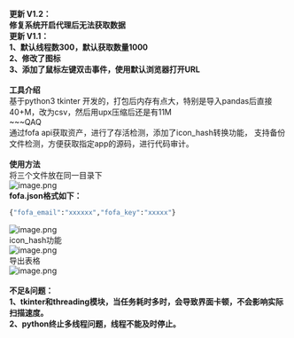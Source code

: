 **更新 V1.2：**<br/>
**修复系统开启代理后无法获取数据**<br/>
**更新 V1.1：**<br />**1、默认线程数300，默认获取数量1000**<br />**2、修改了图标**<br />**3、添加了鼠标左键双击事件，使用默认浏览器打开URL**<br />
<br />**工具介绍**<br />基于python3 tkinter 开发的，打包后内存有点大，特别是导入pandas后直接40+M，改为csv，然后用upx压缩后还是有11M<br />~~~QAQ<br />通过fofa api获取资产，进行了存活检测，添加了icon_hash转换功能， 支持备份文件检测，方便获取指定app的源码，进行代码审计。<br />
<br />**使用方法**<br />将三个文件放在同一目录下<br />![image.png](https://cdn.nlark.com/yuque/0/2021/png/603531/1624523681215-77453b01-9b0c-4aff-aa00-71da97d7f060.png#clientId=uf227b51d-5d00-4&from=paste&height=99&id=ub890d6f3&margin=%5Bobject%20Object%5D&name=image.png&originHeight=197&originWidth=467&originalType=binary&ratio=2&size=31180&status=done&style=none&taskId=u9d4fed6c-9159-4dd3-a404-47419ff5d01&width=233.5)<br />**fofa.json格式如下：**
```python
{"fofa_email":"xxxxxx","fofa_key":"xxxxx"}
```
![image.png](https://cdn.nlark.com/yuque/0/2021/png/603531/1624525944963-5261a3f5-5629-4328-b433-f5332212a336.png#clientId=uf227b51d-5d00-4&from=paste&height=322&id=u3009e1db&margin=%5Bobject%20Object%5D&name=image.png&originHeight=643&originWidth=994&originalType=binary&ratio=2&size=264285&status=done&style=none&taskId=u6e05e285-8ca9-42c5-82cc-26def732e7d&width=497)<br />icon_hash功能<br />![image.png](https://cdn.nlark.com/yuque/0/2021/png/603531/1624526400684-c5163407-3f4e-42fc-9dc1-cb81af02f56d.png#clientId=uf227b51d-5d00-4&from=paste&height=327&id=u83845af9&margin=%5Bobject%20Object%5D&name=image.png&originHeight=653&originWidth=996&originalType=binary&ratio=2&size=217947&status=done&style=none&taskId=u5a4b5b5a-9df0-4882-89e8-e1bf921eb5c&width=498)<br />导出表格<br />![image.png](https://cdn.nlark.com/yuque/0/2021/png/603531/1624526475634-8f0c5371-8d8b-4ee2-9eec-2f0498f251e2.png#clientId=uf227b51d-5d00-4&from=paste&height=363&id=u7927e1e4&margin=%5Bobject%20Object%5D&name=image.png&originHeight=725&originWidth=854&originalType=binary&ratio=2&size=137582&status=done&style=none&taskId=ua64c6ea5-816d-44c3-ae16-87d9f346ae3&width=427)<br />
<br />**不足&问题：<br />1、tkinter和threading模块，当任务耗时多时，会导致界面卡顿，不会影响实际扫描速度。**<br />**2、python终止多线程问题，线程不能及时停止。**<br />**​**

**​**

